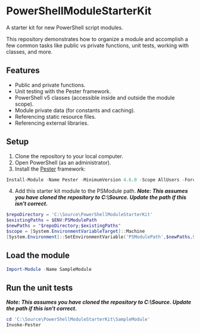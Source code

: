# PowerShellModuleStarterKit
A starter kit for new PowerShell script modules.

This repository demonstrates how to organize a module and accomplish a few common tasks like public vs private functions, unit tests, working with classes, and more. 

## Features
* Public and private functions.
* Unit testing with the Pester framework.
* PowerShell v5 classes (accessible inside and outside the module scope).
* Module private data (for constants and caching).
* Referencing static resource files.
* Referencing external libraries.

## Setup
1. Clone the repository to your local computer.
2. Open PowerShell (as an administrator).
3. Install the [Pester](https://github.com/pester/Pester) framework:
``` powershell
Install-Module -Name Pester -MinimumVersion 4.6.0 -Scope AllUsers -Force -SkipPublisherCheck
```
4. Add this starter kit module to the PSModule path.
***Note: This assumes you have cloned the repository to C:\Source. Update the path if this isn't correct.***
``` powershell
$repoDirectory = 'C:\Source\PowerShellModuleStarterKit'
$existingPaths = $ENV:PSModulePath
$newPaths = "$repoDirectory;$existingPaths"
$scope = [System.EnvironmentVariableTarget]::Machine
[System.Environment]::SetEnvironmentVariable('PSModulePath',$newPaths,$scope)
```

## Load the module
``` powershell
Import-Module -Name SampleModule
```

## Run the unit tests
***Note: This assumes you have cloned the repository to C:\Source. Update the path if this isn't correct.***
``` powershell
cd 'C:\Source\PowerShellModuleStarterKit\SampleModule'
Invoke-Pester
```
